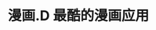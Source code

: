 ---
description: 可看。
layout: post
results:
- primaryGenreName: Book
  version: '1.6.1.2'
  artworkUrl100: http://a20.phobos.apple.com/us/r30/Purple4/v4/71/c2/28/71c2281b-2d7d-f646-9225-3400fb054141/mzl.chougkex.png
  trackViewUrl: https://itunes.apple.com/cn/app/man-hua.d-zui-ku-man-hua-ying/id701526002?mt=8&uo=4
  artworkUrl60: http://a1942.phobos.apple.com/us/r30/Purple4/v4/44/bc/55/44bc5528-f488-361d-b223-c74414980404/AppIcon57x57.png
  userRatingCountForCurrentVersion: 20
  sellerName: yuejia xie
  supportedDevices:
  - iPadMini4G
  - iPad2Wifi
  - iPodTouchFifthGen
  - iPadMini
  - iPhone5
  - iPhone5s
  - iPhone5c
  - iPadThirdGen
  - iPhone4
  - iPadThirdGen4G
  - iPhone-3GS
  - iPadFourthGen
  - iPadFourthGen4G
  - iPodTouchourthGen
  - iPad23G
  - iPhone4S
  genres:
  - 图书
  - 娱乐
  trackName: 漫画.D 最酷的漫画应用
  description: '漫画.D - 不一样的漫画阅读体验


    App Store 新品推荐阅读器


    *.聚合了10多个知名漫画网站

    *.多漫画源综合搜索

    *.本地漫画(FTP-Server/文件夹/压缩包...)

    *.APP密码锁

    *.收藏、分享、评论、同步与备份

    *.左右手习惯、屏幕锁定、跳页、方位优先、切割双页

    *.绝大部分为高清图片（请使用WIFI或3G）

    *.每天可以换一种界面色彩

    *.超清爽、个性化的设计风格


    内测：119377689（QQ群）

    微博：http://weibo.com/comicsd'
  price: 0
  trackId: 701526002
  releaseDate: '2013-09-23T01:23:10Z'
  screenshotUrls:
  - http://a1.mzstatic.com/us/r30/Purple/v4/03/30/f5/0330f576-5748-fd69-6e1e-d6932281d568/screen1136x1136.jpeg
  - http://a3.mzstatic.com/us/r30/Purple/v4/5e/1a/09/5e1a09df-a823-a618-f320-151dd56bb1f9/screen1136x1136.jpeg
  - http://a4.mzstatic.com/us/r30/Purple4/v4/a9/07/86/a90786a6-4c6e-7038-7460-c5fc95ae1f56/screen1136x1136.jpeg
  - http://a3.mzstatic.com/us/r30/Purple6/v4/ef/69/b5/ef69b575-3b45-3c3c-cb3a-9e57235a36be/screen1136x1136.jpeg
  - http://a2.mzstatic.com/us/r30/Purple6/v4/92/46/32/924632ad-b669-f814-ed88-afb95159ead3/screen1136x1136.jpeg
  artistViewUrl: https://itunes.apple.com/cn/artist/yuejia-xie/id701526005?uo=4
  primaryGenreId: 6018
  userRatingCount: 73
  averageUserRatingForCurrentVersion: 4.5
  kind: software
  fileSizeBytes: '4712855'
  bundleId: com.noear.comics
  releaseNotes: '1.修复本地漫画不兼容大写后缀名的问题

    2.修复＃有妖气＃不能看 (因网页变动)

    3.增加内容问题反馈 (在漫画目录页)

    4.优化在iPad上的竖屏看图片体验'
  trackContentRating: 17+
  artistName: yuejia xie
  trackCensoredName: 漫画.D 最酷的漫画应用
  isGameCenterEnabled: false
  contentAdvisoryRating: 17+
  languageCodesISO2A:
  - EN
  - ZH
  averageUserRating: 4.5
  features: &a []
  wrapperType: software
  artworkUrl512: http://a20.phobos.apple.com/us/r30/Purple4/v4/71/c2/28/71c2281b-2d7d-f646-9225-3400fb054141/mzl.chougkex.png
  formattedPrice: 免费
  artistId: 701526005
  genreIds:
  - '6018'
  - '6016'
  currency: CNY
  ipadScreenshotUrls: *a
category: 图书
tags: tag1
resultCount: 1
title: 漫画.D 最酷的漫画应用

---